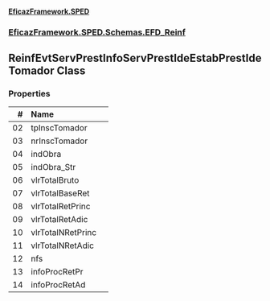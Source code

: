 #### [EficazFramework.SPED](EficazFrameworkSPED.md 'EficazFramework SPED')
### [EficazFramework.SPED.Schemas.EFD_Reinf](EficazFramework.SPED.Schemas.EFD_Reinf.md 'EficazFramework.SPED.Schemas.EFD_Reinf')

## ReinfEvtServPrestInfoServPrestIdeEstabPrestIdeTomador Class
### Properties

| # | Name | |
| ---: | :--- | :--- |
| 02 | tpInscTomador |  |
| 03 | nrInscTomador |  |
| 04 | indObra |  |
| 05 | indObra_Str |  |
| 06 | vlrTotalBruto |  |
| 07 | vlrTotalBaseRet |  |
| 08 | vlrTotalRetPrinc |  |
| 09 | vlrTotalRetAdic |  |
| 10 | vlrTotalNRetPrinc |  |
| 11 | vlrTotalNRetAdic |  |
| 12 | nfs |  |
| 13 | infoProcRetPr |  |
| 14 | infoProcRetAd |  |
